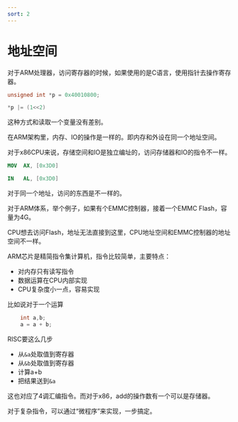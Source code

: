 ```yaml
---
sort: 2
---
```

# 地址空间

对于ARM处理器，访问寄存器的时候，如果使用的是C语言，使用指针去操作寄存器。

```c
unsigned int *p = 0x40010800;

*p |= (1<<2) 
```

这种方式和读取一个变量没有差别。

在ARM架构里，内存、IO的操作是一样的。即内存和外设在同一个地址空间。


对于x86CPU来说，存储空间和IO是独立编址的，访问存储器和IO的指令不一样。

```nasm
MOV  AX, [0x3D0]

IN   AL, [0x3D0]
```
对于同一个地址，访问的东西是不一样的。


对于ARM体系，举个例子，如果有个EMMC控制器，接着一个EMMC Flash，容量为4G。

CPU想去访问Flash，地址无法直接到这里，CPU地址空间和EMMC控制器的地址空间不一样。

ARM芯片是精简指令集计算机，指令比较简单，主要特点：
- 对内存只有读写指令
- 数据运算在CPU内部实现
- CPU复杂度小一点，容易实现

比如说对于一个运算

```c
    int a,b;
    a = a + b;
```

RISC要这么几步
- 从`&a`处取值到寄存器
- 从`&b`处取值到寄存器
- 计算a+b
- 把结果送到`&a`

这也对应了4调汇编指令。而对于x86，add的操作数有一个可以是存储器。

对于复杂指令，可以通过“微程序”来实现，一步搞定。

